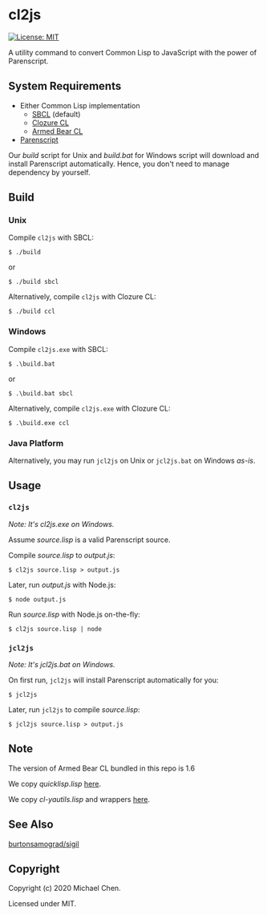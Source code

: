 # cl2js

[![License: MIT](https://img.shields.io/badge/License-MIT-yellow.svg)](https://opensource.org/licenses/MIT)

A utility command to convert Common Lisp to JavaScript with the power of Parenscript.

## System Requirements

* Either Common Lisp implementation
  * [SBCL](http://www.sbcl.org/) (default)
  * [Clozure CL](https://ccl.clozure.com/)
  * [Armed Bear CL](https://common-lisp.net/project/armedbear/)
* [Parenscript](https://common-lisp.net/project/parenscript/)

Our *build* script for Unix and *build.bat* for Windows script will download and install Parenscript automatically. Hence, you don't need to manage dependency by yourself.

## Build

### Unix

Compile `cl2js` with SBCL:

```
$ ./build
```

or

```
$ ./build sbcl
```

Alternatively, compile `cl2js` with Clozure CL:

```
$ ./build ccl
```

### Windows

Compile `cl2js.exe` with SBCL:

```
$ .\build.bat
```

or

```
$ .\build.bat sbcl
```

Alternatively, compile `cl2js.exe` with Clozure CL:

```
$ .\build.exe ccl
```

### Java Platform

Alternatively, you may run `jcl2js` on Unix or `jcl2js.bat` on Windows *as-is*.

## Usage

### `cl2js`

*Note: It's cl2js.exe on Windows.*

Assume *source.lisp* is a valid Parenscript source.

Compile *source.lisp* to *output.js*:

```
$ cl2js source.lisp > output.js
```

Later, run *output.js* with Node.js:

```
$ node output.js
```

Run *source.lisp* with Node.js on-the-fly:

```
$ cl2js source.lisp | node
```

### `jcl2js`

*Note: It's jcl2js.bat on Windows.*

On first run, `jcl2js` will install Parenscript automatically for you:

```
$ jcl2js
```

Later, run `jcl2js` to compile *source.lisp*:

```
$ jcl2js source.lisp > output.js
```

## Note

The version of Armed Bear CL bundled in this repo is 1.6

We copy *quicklisp.lisp* [here](https://www.quicklisp.org/beta/).

We copy *cl-yautils.lisp* and wrappers [here](https://github.com/cwchentw/cl-yautils).

## See Also

[burtonsamograd/sigil](https://github.com/burtonsamograd/sigil)

## Copyright

Copyright (c) 2020 Michael Chen.

Licensed under MIT.
